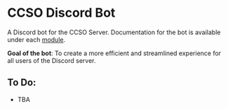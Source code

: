 # CCSO Discord Bot
A Discord bot for the CCSO Server.
Documentation for the bot is available under each [module](CCSODiscordBot/Modules).

**Goal of the bot**: To create a more efficient and streamlined experience for all users of the Discord server.

## To Do:
- TBA
